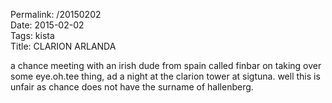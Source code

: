 Permalink: /20150202  
Date: 2015-02-02  
Tags:  kista  
Title: CLARION ARLANDA  
  
a chance meeting with an irish dude from spain called finbar on taking over some eye.oh.tee thing, ad a night at the clarion tower at sigtuna. well this is unfair as chance does not have the surname of hallenberg.  
